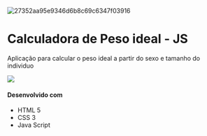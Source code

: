 ![27352aa95e9346d6b8c69c6347f03916](https://user-images.githubusercontent.com/82294911/125176510-64fe2800-e1aa-11eb-8a26-29d688715efc.png)
# Calculadora de Peso ideal - JS

<p>Aplicação para calcular o peso ideal a partir do sexo e tamanho do individuo</p>

<img src="https://uploaddeimagens.com.br/images/003/329/346/original/peso.gif?1625947706">

<h4>Desenvolvido com</h4>
<ul>
<li>HTML 5</li>
<li>CSS 3</li>
<li>Java Script</li>
</ul>



